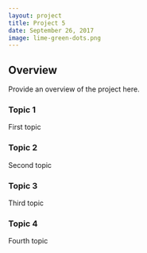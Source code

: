 ```yaml
---
layout: project
title: Project 5
date: September 26, 2017
image: lime-green-dots.png
---
```


## Overview
Provide an overview of the project here.

### Topic 1
First topic

### Topic 2
Second topic

### Topic 3
Third topic

### Topic 4
Fourth topic